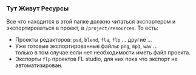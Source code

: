 ### Тут Живут Ресурсы
Все что находится в этой папке должно читаться экспортером и экспортироваться в проект, в `/project/resources`.
То есть:
- Проекты редакторов: `psd`, `blend`, `fla`, `flp` ... другие ...
- Уже готовые экспортированные файлы: `png`, `mp3`, `wav` ...  
    только в том случае если нет необходимости иметь файл проекта.  
- Экспорты `flp` проектов FL studio, для них пока что экспорт не автоматизирован.
